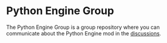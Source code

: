 # Python Engine Group
The Python Engine Group is a group repository where you can communicate about the Python Engine mod in the <a href="https://github.com/bagoflays/PythonEngine_Group/discussions">discussions</a>.
